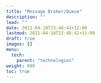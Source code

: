 ```yaml
---
title: "Message Broker/Queue"
description: ""
lead: ""
date: 2021-04-10T23:48:41+12:00
lastmod: 2021-04-10T23:48:41+12:00
draft: true
images: []
menu: 
  tech:
    parent: "technologies"
weight: 999
toc: true
---
```

